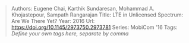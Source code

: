 > Authors: Eugene Chai, Karthik Sundaresan, Mohammad A. Khojastepour, Sampath Rangarajan
> Title: LTE in Unlicensed Spectrum: Are We There Yet?
> Year: 2016
> Url: https://doi.org/10.1145/2973750.2973781
> Series: MobiCom '16
> Tags: *Define your own tags here, separate by comma*